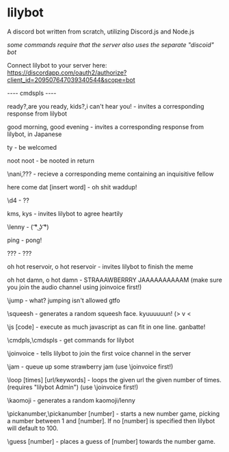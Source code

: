 # lilybot
A discord bot written from scratch, utilizing Discord.js and Node.js

*some commands require that the server also uses the separate "discoid" bot*

Connect lilybot to your server here: https://discordapp.com/oauth2/authorize?client_id=209507647039340544&scope=bot

---- cmdspls ----

ready?,are you ready, kids?,i can't hear you! -
         invites a corresponding response from lilybot
         
good morning, good evening -
         invites a corresponding response from lilybot, in Japanese
         
ty -
         be welcomed
         
noot noot -
         be nooted in return
         
\nani,\??? -
         recieve a corresponding meme containing an inquisitive fellow
         
here come dat [insert word] -
         oh shit waddup!
         
\d4 -
         ??
         
kms, kys -
         invites lilybot to agree heartily
         
\lenny -
         ( ͡° ͜ʖ ͡°)
         
ping -
         pong!
         
??? -
         ???
         
oh hot reservoir, o hot reservoir -
         invites lilybot to finish the meme
         
oh hot damn, o hot damn -
         STRAAAWBERRRY JAAAAAAAAAAM (make sure you join the audio channel using joinvoice first!)
         
\jump -
         what? jumping isn't allowed gtfo
         
\squeesh -
         generates a random squeesh face. kyuuuuuun! (> v <
         
\js [code] -
         execute as much javascript as can fit in one line. ganbatte!
         
\cmdpls,\cmdspls -
         get commands for lilybot
         
\joinvoice -
         tells lilybot to join the first voice channel in the server
         
\jam -
         queue up some strawberry jam (use \joinvoice first!)
         
\loop [times] [url/keywords] -
         loops the given url the given number of times. (requires "lilybot Admin") (use \joinvoice first!)
         
\kaomoji -
         generates a random kaomoji/lenny
         
\pickanumber,\pickanumber [number] -
         starts a new number game, picking a number between 1 and [number]. If no [number] is specified then lilybot will default to 100.
         
\guess [number] -
         places a guess of [number] towards the number game.
